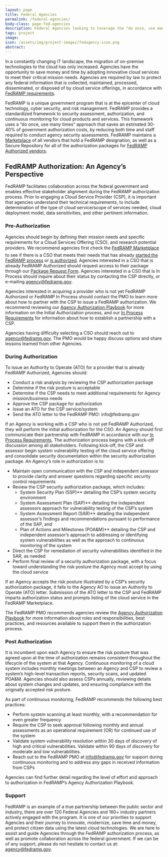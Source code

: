 ```yaml
---
layout: page
title: Federal Agencies
permalink: /federal-agencies/
body-class: page-fed-agencies
description: Federal Agencies looking to leverage the "do once, use many times" approach to FedRAMP to save time and money.
tags: project
image: 
icon: /assets/img/project-images/fedagency-icon.png
abstract: 
---
```


In a constantly changing IT landscape, the migration of on-premise technologies to the cloud has only increased. Agencies have the opportunity to save money and time by adopting innovative cloud services to meet their critical mission needs. Agencies are required by law to protect any federal information that is collected, maintained, processed, disseminated, or disposed of by cloud service offerings, in accordance with [FedRAMP requirements](https://s3.amazonaws.com/sitesusa/wp-content/uploads/sites/482/2015/03/fedrampmemo.pdf). 

FedRAMP is a unique government program that is at the epicenter of cloud technology, cyber security, and risk management. FedRAMP provides a standardized framework to security assessment, authorization, and continuous monitoring for cloud products and services. This framework uses a “do once, use many times” approach that saves an estimated 30-40% of government authorization costs, by reducing both time and staff required to conduct agency security assessments. FedRAMP maintains a [Marketplace](https://marketplace.fedramp.gov/#/products) of all vendors that hold a FedRAMP designation, as well as a Secure Repository for all of the authorization packages for [FedRAMP Authorized vendors](https://marketplace.fedramp.gov/#/products?status=Compliant&sort=productName).


## FedRAMP Authorization: An Agency’s Perspective  

FedRAMP facilitates collaboration across the federal government and enables effective stakeholder alignment during the FedRAMP authorization process. Prior to engaging a Cloud Service Provider (CSP), it is important that agencies understand their technical requirements, to include determination of the type of cloud service/scope of services needed, cloud deployment model, data sensitivities, and other pertinent information. 

<section id="pre-auth">

<h3>Pre-Authorization</h3>

<p>Agencies should begin by defining their mission needs and specific requirements for a Cloud Services Offering (CSO), and research potential providers. We recommend agencies first check the <a href="https://marketplace.fedramp.gov/#/products">FedRAMP Marketplace</a> to see if there is a CSO that meets their needs that has already <a href="https://marketplace.fedramp.gov/#/products?status=In%20Process&sort=productName">started the FedRAMP process</a> or <a href="https://marketplace.fedramp.gov/#/products?status=Compliant&sort=productName">is authorized</a>. Agencies interested in a CSO that is already FedRAMP Authorized should request access to their package through our <a href="https://s3.amazonaws.com/sitesusa/wp-content/uploads/sites/482/2017/03/FedRAMP-Package-Request-Form-V5-03012017.pdf">Package Request Form</a>. Agencies interested in a CSO that is In Process should inquire about their status by contacting the CSP directly, or e-mailing <a href="mailto:agency@fedramp.gov">agency@fedramp.gov</a>.</p>
<p>Agencies interested in acquiring a provider who is not yet FedRAMP Authorized or FedRAMP In Process should contact the PMO to learn more about how to partner with the CSP to issue a FedRAMP authorization. We recommend reviewing our <a href="https://s3.amazonaws.com/sitesusa/wp-content/uploads/sites/482/2017/11/FRP-0002_Agency-Playbook_FINAL-1.pdf">Agency Authorization Playbook</a> for more information on the Initial Authorization process, and our <a href="https://s3.amazonaws.com/sitesusa/wp-content/uploads/sites/482/2016/06/Agency_Authorization_Requirements_for_In_Process_Designations_V.3.pdf">In Process Requirements</a> for information about how to establish a partnership with a CSP.</p>
<p>Agencies having difficulty selecting a CSO should reach out to <a href="mailto:agency@fedramp.gov">agency@fedramp.gov</a>. The PMO would be happy discuss options and share lessons learned from other Agencies.</p>

</section>

<section id="during-auth">

<h3>During Authorization</h3>

<p>To issue an Authority to Operate (ATO) for a provider that is already FedRAMP Authorized, Agencies should:</p>
<ul>
<li>Conduct a risk analysis by reviewing the CSP authorization package</li>
<li>Determine if the risk posture is acceptable</li>
<li>Determine if the CSP needs to meet additional requirements for Agency mission/business needs </li>
<li>Approve the CSP package for authorization</li>
<li>Issue an ATO for the CSP service/system</li>
<li>Send the ATO letter to the FedRAMP PMO: info@fedramp.gov</li>
</ul>

<p>If an Agency is working with a CSP who is not yet FedRAMP Authorized, they will perform the initial authorization for the CSO. An Agency should first communicate their partnership with FedRAMP in accordance with our <a href="https://s3.amazonaws.com/sitesusa/wp-content/uploads/sites/482/2016/06/Agency_Authorization_Requirements_for_In_Process_Designations_V.3.pdf">In Process Requirements</a>. The authorization process begins with a kick-off discussion among all stakeholders. Following kick-off, the CSP and assessor begin system vulnerability testing of the cloud service offering and consolidate security documentation within the security authorization package. An Agency’s role in authorization is to:</p>
<ul>
<li>Maintain open communication with the CSP and independent assessor to provide clarity and answer questions regarding specific security control requirements</li>
<li>Review the CSP security authorization package, which includes:
<ul>
    <li>System Security Plan (SSP)** detailing the CSP’s system security environment</li>
    <li>System Assessment Plan (SAP)** detailing the independent assessors approach for vulnerability testing of the CSP’s system</li>
    <li>System Assessment Report (SAR)** detailing the independent assessor’s findings and recommendations pursuant to performance of the SAP, and</li>
    <li>Plan of Actions and Milestones (POA&M)** detailing the CSP and independent assessor’s approach to addressing or identifying system vulnerabilities as well as the approach to continuous monitoring of the system</li>
    </ul></li>
<li>Direct the CSP for remediation of security vulnerabilities identified in the SAR, as needed</li>
<li>Perform final review of a security authorization package, with a focus toward understanding the risk posture the Agency must accept by using the cloud service</li>
</ul>

<p>If an Agency accepts the risk posture illustrated by a CSP’s security authorization package, it falls to the Agency AO to issue an Authority to Operate (ATO) letter. Submission of the ATO letter to the CSP and FedRAMP imparts authorization status and prompts listing of the cloud service in the FedRAMP Marketplace. </p>
<p>The FedRAMP PMO recommends agencies review the <a href="https://s3.amazonaws.com/sitesusa/wp-content/uploads/sites/482/2017/11/FRP-0002_Agency-Playbook_FINAL-1.pdf">Agency Authorization Playbook</a> for more information about roles and responsibilities, best practices, and resources available to support them in the authorization process. </p>

</section>

<section id="post-auth">

<h3>Post Authorization</h3>

<p>It is incumbent upon each Agency to ensure the risk posture that was agreed upon at the time of authorization remains consistent throughout the lifecycle of the system at that Agency. Continuous monitoring of a cloud system includes monthly meetings between an Agency and CSP to review a system’s high-level transaction reports, security scans, and updated POA&M. Agencies should also assess CSPs annually, reviewing details about system changes and updates, and ensuring compliance with the originally accepted risk posture. </p>
<p>As part of continuous monitoring, FedRAMP recommends the following best practices:</p>
<ul>
<li>Perform system scanning at least monthly, with a recommendation for even greater frequency</li>
<li>Require the CSP to seek approval following monthly and annual assessments as an operational requirement (OR) for continued use of the system</li>
<li>Validate system vulnerability resolution within 30 days of discovery of high and critical vulnerabilities. Validate within 90 days of discovery for moderate and low vulnerabilities. </li>
<li>Reach out to the FedRAMP PMO at <a href="mailto:info@fedramp.gov">info@fedramp.gov</a> for support during continuous monitoring and to address any gaps in received information from CSPs</li>
</ul>
<p>Agencies can find further detail regarding the level of effort and approach to authorization in FedRAMP’s Agency Authorization Playbook.</p>

</section>

<section id="support">
<h3>Support</h3>
<p>FedRAMP is an example of a true partnership between the public sector and industry, there are over 120 Federal Agencies and 160+ industry partners actively engaged with the program.  It is one of our priorities to support Agencies and their journey to innovate, modernize, save time and money, and protect citizen data using the latest cloud technologies. We are here to assist and guide Agencies through the FedRAMP authorization process, as well as promote collaboration across the federal government. If we can be of any support, please do not hesitate to contact us at: <a href="mailto:agency@fedramp.gov">agency@fedramp.gov</a>.</p>

</section>